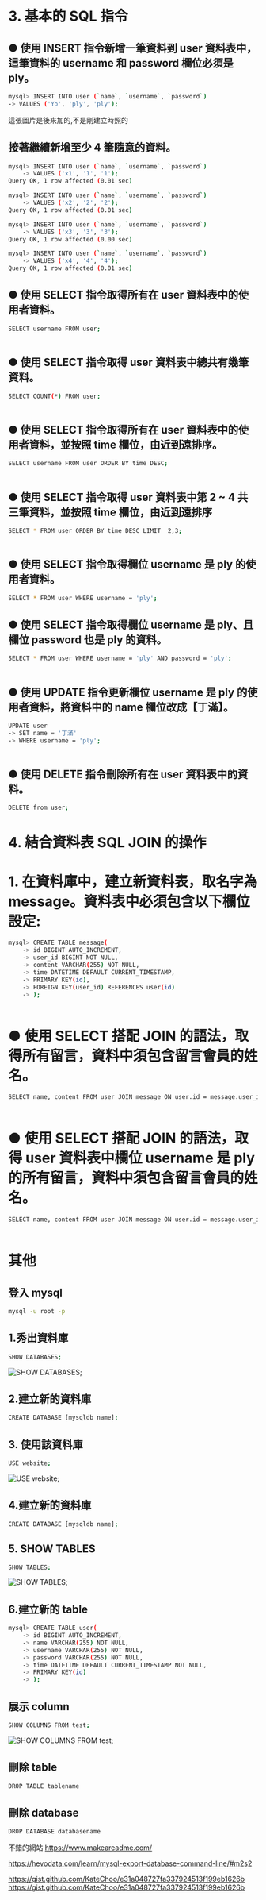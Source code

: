 # 3. 基本的 SQL 指令

## ● 使用 INSERT 指令新增一筆資料到 user 資料表中，這筆資料的 username 和 password 欄位必須是 ply。

```bash
mysql> INSERT INTO user (`name`, `username`, `password`)
-> VALUES ('Yo', 'ply', 'ply');
```

這張圖片是後來加的,不是剛建立時照的
<img src="img/5.png" alt=""/>

## 接著繼續新增至少 4 筆隨意的資料。

```bash
mysql> INSERT INTO user (`name`, `username`, `password`)
    -> VALUES ('x1', '1', '1');
Query OK, 1 row affected (0.01 sec)

mysql> INSERT INTO user (`name`, `username`, `password`)
    -> VALUES ('x2', '2', '2');
Query OK, 1 row affected (0.01 sec)

mysql> INSERT INTO user (`name`, `username`, `password`)
    -> VALUES ('x3', '3', '3');
Query OK, 1 row affected (0.00 sec)

mysql> INSERT INTO user (`name`, `username`, `password`)
    -> VALUES ('x4', '4', '4');
Query OK, 1 row affected (0.01 sec)
```

## ● 使用 SELECT 指令取得所有在 user 資料表中的使用者資料。

```bash
SELECT username FROM user;
```

   <img src="img/6.png" alt=""/>

## ● 使用 SELECT 指令取得 user 資料表中總共有幾筆資料。

```bash
SELECT COUNT(*) FROM user;
```

   <img src="img/7.png" alt=""/>

## ● 使用 SELECT 指令取得所有在 user 資料表中的使用者資料，並按照 time 欄位，由近到遠排序。

```bash
SELECT username FROM user ORDER BY time DESC;
```

   <img src="img/8.png" alt=""/>

## ● 使用 SELECT 指令取得 user 資料表中第 2 ~ 4 共三筆資料，並按照 time 欄位，由近到遠排序

```bash
SELECT * FROM user ORDER BY time DESC LIMIT  2,3;
```

   <img src="img/9.png" alt=""/>
   
 ## ● 使用 SELECT 指令取得欄位 username 是 ply 的使用者資料。
 
 ```bash
 SELECT * FROM user WHERE username = 'ply';
 ```

## ● 使用 SELECT 指令取得欄位 username 是 ply、且欄位 password 也是 ply 的資料。

```bash
SELECT * FROM user WHERE username = 'ply' AND password = 'ply';
```

<img src="img/10.png" alt=""/>

## ● 使用 UPDATE 指令更新欄位 username 是 ply 的使用者資料，將資料中的 name 欄位改成【丁滿】。

```bash
UPDATE user
-> SET name = '丁滿'
-> WHERE username = 'ply';
```

<img src="img/11.png" alt=""/>

## ● 使用 DELETE 指令刪除所有在 user 資料表中的資料。

```bash
DELETE from user;
```

# 4. 結合資料表 SQL JOIN 的操作

# 1. 在資料庫中，建立新資料表，取名字為 message。資料表中必須包含以下欄位設定:

```bash
mysql> CREATE TABLE message(
    -> id BIGINT AUTO_INCREMENT,
    -> user_id BIGINT NOT NULL,
    -> content VARCHAR(255) NOT NULL,
    -> time DATETIME DEFAULT CURRENT_TIMESTAMP,
    -> PRIMARY KEY(id),
    -> FOREIGN KEY(user_id) REFERENCES user(id)
    -> );
```

<img src="img/12.png" alt=""/>

# ● 使用 SELECT 搭配 JOIN 的語法，取得所有留言，資料中須包含留言會員的姓名。

```bash
SELECT name, content FROM user JOIN message ON user.id = message.user_id;
```

<img src="img/13.png" alt=""/>

# ● 使用 SELECT 搭配 JOIN 的語法，取得 user 資料表中欄位 username 是 ply 的所有留言，資料中須包含留言會員的姓名。

```bash
SELECT name, content FROM user JOIN message ON user.id = message.user_id WHERE username = 'ply';
```

<img src="img/14.png" alt=""/>

# 其他

## 登入 mysql

```bash
mysql -u root -p
```

## 1.秀出資料庫

```bash
SHOW DATABASES;
```

<img src="img/1.png" alt="SHOW DATABASES;"/>

## 2.建立新的資料庫

```bash
CREATE DATABASE [mysqldb name];
```

## 3. 使用該資料庫

```bash
USE website;
```

<img src="img/2.png" alt="USE website;"/>

## 4.建立新的資料庫

```bash
CREATE DATABASE [mysqldb name];
```

## 5. SHOW TABLES

```bash
SHOW TABLES;
```

<img src="img/3.png" alt="SHOW TABLES;"/>

## 6.建立新的 table

```bash
mysql> CREATE TABLE user(
    -> id BIGINT AUTO_INCREMENT,
    -> name VARCHAR(255) NOT NULL,
    -> username VARCHAR(255) NOT NULL,
    -> password VARCHAR(255) NOT NULL,
    -> time DATETIME DEFAULT CURRENT_TIMESTAMP NOT NULL,
    -> PRIMARY KEY(id)
    -> );
```

## 展示 column

```bash
SHOW COLUMNS FROM test;
```

<img src="img/4.png" alt="SHOW COLUMNS FROM test;"/>

## 刪除 table

```bash
DROP TABLE tablename
```

## 刪除 database

```bash
DROP DATABASE databasename
```

不錯的網站
https://www.makeareadme.com/

https://hevodata.com/learn/mysql-export-database-command-line/#m2s2

https://gist.github.com/KateChoo/e31a048727fa337924513f199eb1626b
https://gist.github.com/KateChoo/e31a048727fa337924513f199eb1626b
